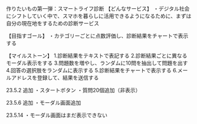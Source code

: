 作りたいもの第一弾：スマートライフ診断
【どんなサービス】
・デジタル社会にシフトしていく中で、スマホを暮らしに活用できるようになるために、まずは自分の現在地をするための診断サービス

【目指すゴール】
・カテゴリーごとに点数評価し、診断結果をチャートで表示する

【マイルストーン】
1.診断結果をテキストで表記する
2.診断結果ごとに異なるモーダル表示をする
3.問題数を増やし、ランダムに10問を抽出して問題を出す
4.回答の選択肢をランダムに表示する
5.診断結果をチャートで表示する
6.メールアドレスを登録して、結果を送信する


23.5.2 追加
・スタートボタン
・質問20個追加（非表示）

23.5.6 追加
・モーダル画面追加

23.5.14
・モーダル画面はまだ表示できない